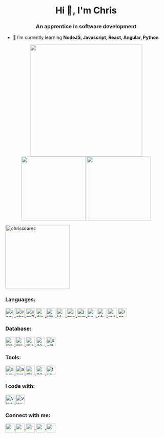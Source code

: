 <h1 align="center">Hi 👋, I'm Chris</h1>
<h3 align="center">An apprentice in software development</h3>

- 🌱 I’m currently learning **NodeJS, Javascript, React, Angular, Python**

<div align="center"> 
    <img height="350" align="center" src="https://github-readme-stats.vercel.app/api?username=chrissoares&show_icons=true&theme=tokyonight&hide_border=true" />
</div>
<div align="center"> 
    <img height="200" align="center" src="https://github-readme-streak-stats.herokuapp.com/?user=chrissoares&theme=tokyonight&hide_border=true" />
    <img height="200" align="center" src="https://github-readme-stats.vercel.app/api/top-langs/?username=chrissoares&show_icons=true&layout=donut&theme=tokyonight&hide_border=true" />
</div>
<p align="left"> <a href="https://github.com/ryo-ma/github-profile-trophy"><img height="200" src="https://github-profile-trophy.vercel.app/?username=chrissoares&column=-1&theme=tokyonight&no-frame=true" alt="chrissoares" /></a> </p>

<div>
    <h3 align="left">Languages:</h3>    
    <a href="https://angular.io" target="_blank" rel="noreferrer">
        <img src="https://img.shields.io/badge/angular-%23DD0031.svg?style=for-the-badge&logo=angular&logoColor=white" alt="angular" height="28"/> 
    </a>
    <a href="https://www.w3schools.com/cs/" target="_blank" rel="noreferrer">
        <img src="https://img.shields.io/badge/c%23-%23239120.svg?style=for-the-badge&logo=c-sharp&logoColor=white" alt="csharp" height="28"/> 
    </a>
    <a href="https://www.w3schools.com/css/" target="_blank" rel="noreferrer">
        <img src="https://img.shields.io/badge/css3-%231572B6.svg?style=for-the-badge&logo=css3&logoColor=white" alt="css3" height="28"/> 
    </a>
    <a href="https://www.djangoproject.com/" target="_blank" rel="noreferrer">
        <img src="https://img.shields.io/badge/django-%23092E20.svg?style=for-the-badge&logo=django&logoColor=white" alt="django" height="28"/> 
    </a>
    <a href="https://www.django-rest-framework.org/" target="_blank" rel="noreferrer">
        <img src="https://img.shields.io/badge/DJANGO-REST-ff1709?style=for-the-badge&logo=django&logoColor=white&color=ff1709&labelColor=gray" alt="django rest framework" height="28"/> 
    </a>
    <a href="https://www.w3.org/html/" target="_blank" rel="noreferrer">
        <img src="https://img.shields.io/badge/html5-%23E34F26.svg?style=for-the-badge&logo=html5&logoColor=white" alt="html5" height="28"/> 
    </a>
    <a href="https://www.java.com" target="_blank" rel="noreferrer">
        <img src="https://img.shields.io/badge/java-%23ED8B00.svg?style=for-the-badge&logo=openjdk&logoColor=white" alt="java" height="28"/> 
    </a>
    <a href="https://developer.mozilla.org/en-US/docs/Web/JavaScript" target="_blank" rel="noreferrer">
        <img src="https://img.shields.io/badge/javascript-%23323330.svg?style=for-the-badge&logo=javascript&logoColor=%23F7DF1E" alt="javascript" height="28"/> 
    </a>
    <a href="https://nodejs.org" target="_blank" rel="noreferrer">
        <img src="https://img.shields.io/badge/node.js-6DA55F?style=for-the-badge&logo=node.js&logoColor=white" alt="nodejs" height="28"/> 
    </a>
    <a href="https://www.php.net" target="_blank" rel="noreferrer">
        <img src="https://img.shields.io/badge/php-%23777BB4.svg?style=for-the-badge&logo=php&logoColor=white" alt="php" height="28"/> 
    </a>
    <a href="https://www.python.org" target="_blank" rel="noreferrer">
        <img src="https://img.shields.io/badge/python-3670A0?style=for-the-badge&logo=python&logoColor=ffdd54" alt="python" height="28"/> 
    </a>
    <a href="https://reactjs.org/" target="_blank" rel="noreferrer">
        <img src="https://img.shields.io/badge/react-%2320232a.svg?style=for-the-badge&logo=react&logoColor=%2361DAFB" alt="react" height="28"/> 
    </a>
</div>
<div>
    <h3 align="left">Database:</h3>
    <a href="https://mariadb.org/" target="_blank" rel="noreferrer">
        <img src="https://img.shields.io/badge/MariaDB-003545?style=for-the-badge&logo=mariadb&logoColor=white" alt="mariadb" height="28"/> 
    </a>
    <a href="https://www.microsoft.com/en-us/sql-server" target="_blank" rel="noreferrer">
        <img src="https://img.shields.io/badge/Microsoft%20SQL%20Server-CC2927?style=for-the-badge&logo=microsoft%20sql%20server&logoColor=white" alt="mssql" height="28"/> 
    </a>
    <a href="https://www.mysql.com/" target="_blank" rel="noreferrer">
        <img src="https://img.shields.io/badge/mysql-%2300f.svg?style=for-the-badge&logo=mysql&logoColor=white" alt="mysql" height="28"/> 
    </a>
    <a href="https://www.postgresql.org/" target="_blank" rel="noreferrer">
        <img src="https://img.shields.io/badge/postgres-%23316192.svg?style=for-the-badge&logo=postgresql&logoColor=white" alt="postgres" height="28"/> 
    </a>
    <a href="https://www.sqlite.org/index.html" target="_blank" rel="noreferrer">
        <img src="https://img.shields.io/badge/sqlite-%2307405e.svg?style=for-the-badge&logo=sqlite&logoColor=white" alt="sqlite" height="28"/> 
    </a>
</div>
<div>
    <h3 align="left">Tools:</h3>
    <a href="https://aws.amazon.com" target="_blank" rel="noreferrer">
        <img src="https://img.shields.io/badge/AWS-%23FF9900.svg?style=for-the-badge&logo=amazon-aws&logoColor=white" alt="aws" height="28"/> 
    </a>
    <a href="https://azure.microsoft.com/en-in/" target="_blank" rel="noreferrer">
        <img src="https://img.shields.io/badge/azure-%230072C6.svg?style=for-the-badge&logo=microsoftazure&logoColor=white" alt="azure" height="28"/> 
    </a>
    <a href="https://www.photoshop.com/en" target="_blank" rel="noreferrer">
        <img src="https://img.shields.io/badge/adobe%20photoshop-%2331A8FF.svg?style=for-the-badge&logo=adobe%20photoshop&logoColor=white" alt="photoshop" height="28"/> 
    </a>
    <a href="https://postman.com" target="_blank" rel="noreferrer">
        <img src="https://img.shields.io/badge/Postman-FF6C37?style=for-the-badge&logo=postman&logoColor=white" alt="postman" height="28"/> 
    </a>
    <a href="https://www.typescriptlang.org/" target="_blank" rel="noreferrer">
        <img src="https://img.shields.io/badge/typescript-%23007ACC.svg?style=for-the-badge&logo=typescript&logoColor=white" alt="typescript" height="28"/>
    </a>
    <h3 align="left">I code with:</h3>
    <a href="https://code.visualstudio.com/" target="_blank" rel="noreferrer">
        <img src="https://img.shields.io/badge/Visual%20Studio%20Code-0078d7.svg?style=for-the-badge&logo=visual-studio-code&logoColor=white" alt="visual studio code - vscode" height="28"/>
    </a>
    <a href="https://code.visualstudio.com/" target="_blank" rel="noreferrer">
        <img src="https://img.shields.io/badge/Visual%20Studio-5C2D91.svg?style=for-the-badge&logo=visual-studio&logoColor=white" alt="visual studio" height="28"/>
    </a>
</div>

<h3 align="left">Connect with me:</h3>
<div>
    <a href="https://www.linkedin.com/in/chrisrsoares/">
        <img height="28" align="center" src="https://img.shields.io/badge/linkedin-%230077B5.svg?style=for-the-badge&logo=linkedin&logoColor=white" />
    </a>
    <a href="https://stackoverflow.com/users/4100388">
        <img height="28" align="center" src="https://img.shields.io/badge/-Stackoverflow-FE7A16?style=for-the-badge&logo=stack-overflow&logoColor=white" />
    </a>
    <a href="https://github.com/chrissoares">
        <img height="28" align="center" src="https://img.shields.io/badge/github-%23121011.svg?style=for-the-badge&logo=github&logoColor=white">
    </a>
    <a href="https://www.twitter.com/chrisrsoares">
        <img height="28" align="center" src="https://img.shields.io/badge/Twitter-%231DA1F2.svg?style=for-the-badge&logo=Twitter&logoColor=white" />
    </a>
    <a href="https://instagram.com/chrisrsoares">
        <img height="28" align="center" src="https://img.shields.io/badge/Instagram-%23E4405F.svg?style=for-the-badge&logo=Instagram&logoColor=white" />
    </a>
</div>

<!--
**chrissoares/chrissoares** is a ✨ _special_ ✨ repository because its `README.md` (this file) appears on your GitHub profile.

Here are some ideas to get you started:

- 🔭 I’m currently working on ...
- 🌱 I’m currently learning ...
- 👯 I’m looking to collaborate on ...
- 🤔 I’m looking for help with ...
- 💬 Ask me about ...
- 📫 How to reach me: ...
- 😄 Pronouns: ...
- ⚡ Fun fact: ...
-->
